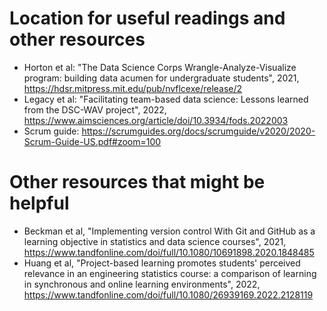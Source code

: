 # Location for useful readings and other resources

- Horton et al: "The Data Science Corps Wrangle-Analyze-Visualize program: building data acumen for undergraduate students", 2021, https://hdsr.mitpress.mit.edu/pub/nvflcexe/release/2
- Legacy et al: "Facilitating team-based data science: Lessons learned from the DSC-WAV project", 2022, https://www.aimsciences.org/article/doi/10.3934/fods.2022003
- Scrum guide: https://scrumguides.org/docs/scrumguide/v2020/2020-Scrum-Guide-US.pdf#zoom=100


# Other resources that might be helpful

- Beckman et al, "Implementing version control With Git and GitHub as a learning objective in statistics and data science courses", 2021, https://www.tandfonline.com/doi/full/10.1080/10691898.2020.1848485
- Huang et al, "Project-based learning promotes students' perceived relevance in an engineering statistics course: a comparison of learning in synchronous and online learning environments", 2022, https://www.tandfonline.com/doi/full/10.1080/26939169.2022.2128119
